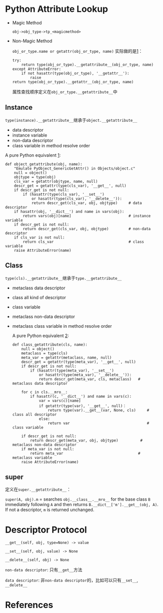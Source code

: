 # Python Attribute Lookup

- Magic Method

  `obj->obj_type->tp_<magicmethod>`

- Non-Magic Method

    `obj_or_type.name or getattr(obj_or_type, name)` 实际做的是[1][]：

    ```
    try:
        return type(obj_or_type).__getattribute__(obj_or_type, name)
    except AttributeError:
        if not hasattr(type(obj_or_type), '__getattr__'):
            raise
    return type(obj_or_type).__getattr__(obj_or_type, name)
    ```
    属性查找顺序定义在`obj_or_type.__getattribute__`中

## Instance
`type(instance).__getattribute__`继承于`object.__getattribute__`

- data descriptor
- instance variable
- non-data descriptor
- class variable in method resolve order

A pure Python equivalent [1][]:

```
def object_getattribute(obj, name):
    "Emulate PyObject_GenericGetAttr() in Objects/object.c"
    null = object()
    objtype = type(obj)
    cls_var = getattr(objtype, name, null)
    descr_get = getattr(type(cls_var), '__get__', null)
    if descr_get is not null:
        if (hasattr(type(cls_var), '__set__')
            or hasattr(type(cls_var), '__delete__')):
            return descr_get(cls_var, obj, objtype)     # data descriptor
    if hasattr(obj, '__dict__') and name in vars(obj):
        return vars(obj)[name]                          # instance variable
    if descr_get is not null:
        return descr_get(cls_var, obj, objtype)         # non-data descriptor
    if cls_var is not null:
        return cls_var                                  # class variable
    raise AttributeError(name)
```
## Class

`type(cls).__getattribute__`继承于`type.__getattribute__`

- metaclass data descriptor

- class all kind of descriptor

- class variable

- metaclass non-data descriptor

- metaclass class variable in method resolve order

  A pure Python equivalent [2][]:

    ```
    def class_getattribute(cls, name):
        null = object()
        metaclass = type(cls)
        meta_var = getattr(metaclass, name, null)
        descr_get = getattr(type(meta_var), '__get__', null)
        if descr_get is not null:
            if (hasattr(type(meta_var), '__set__')
                or hasattr(type(meta_var), '__delete__')):
                return descr_get(meta_var, cls, metaclass)   # metaclass data descriptor
        
        for c in cls.__mro__:
        	if hasattr(c, '__dict__') and name in vars(c):
            	var = vars(c)[name]
            	if getattr(type(var), '__get__', null)：
                	return type(var).__get__(var, None, cls)	 # class all descriptor
            	else:
                	return var                          		 # class variable
                
        if descr_get is not null:
            return descr_get(meta_var, obj, objtype)          # metaclass non-data descriptor
        if meta_var is not null:
            return meta_var                                  # metaclass variable
        raise AttributeError(name)
    ```

## super

定义在`super.__getattribute__`：

`super(A, obj).m` =  searches `obj.__class__.__mro__` for the base class `B` immediately following `A` and then returns `B.__dict__['m'].__get__(obj, A)`. If not a descriptor, `m` is returned unchanged.

# Descriptor Protocol

```
__get__(self, obj, type=None) -> value

__set__(self, obj, value) -> None

__delete__(self, obj) -> None
```

`non-data descriptor`: 只有`__get__`方法

`data descriptor`:  非`non-data descriptor`的，比如可以只有`__set__`, `__delete__`


# References

[1]: https://docs.python.org/3.11/howto/descriptor.html	"Overview of descriptor invovation"

[2]: https://blog.ionelmc.ro/2015/02/09/understanding-python-metaclasses/#default-object-getattribute	"MetaClass"

